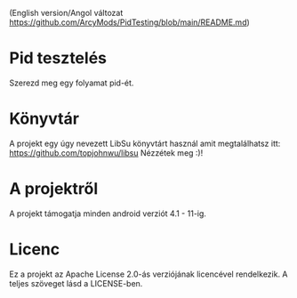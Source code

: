 (English version/Angol változat
https://github.com/ArcyMods/PidTesting/blob/main/README.md) 

# Pid tesztelés
Szerezd meg egy folyamat pid-ét.

# Könyvtár
A projekt egy úgy nevezett LibSu könyvtárt használ amit megtalálhatsz itt: https://github.com/topjohnwu/libsu
Nézzétek meg :)!

# A projektről
A projekt támogatja minden android verziót 4.1 - 11-ig.

# Licenc

Ez a projekt az Apache License 2.0-ás verziójának licencével rendelkezik. A teljes szöveget lásd a LICENSE-ben. 
